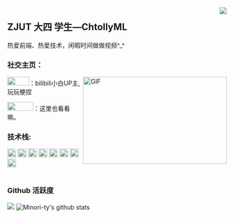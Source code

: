 <img align="right" src="https://count.getloli.com/get/@:ChthollyML?theme=rule34">

## ZJUT 大四 学生—ChtollyML

热爱前端、热爱技术，闲暇时间做做视频^\_^

### **社交主页：**
 <img align="right" alt="GIF" src="./images/code.gif" width="330" height="200" />
 
<a href="https://space.bilibili.com/33401301"><code><img height="20" width="50" src="./images/bilibili.png"></code></a>：bilibili小白UP主,玩玩梗捏

<a href="https://juejin.cn/user/374262323754350/posts"><code><img height="20" width="60" src="./images/juejin.png"></code></a>：这里也看看嘛。

### **技术栈:**

<a href="https://v3.cn.vuejs.org"><code><img height="20" src="./images/vue.png"></code></a>
<a href="https://element-plus.gitee.io/zh-CN/"><code><img height="20" src="./images/element plus.png"></code></a>
<a href="https://www.tslang.cn/index.html"><code><img height="20" src="./images/typescript.png"></code></a>
<a href="https://webpack.js.org/"><code><img height="20" src="./images/webpack.svg"></code></a>
<a href="https://cn.vitejs.dev"><code><img height="20" src="./images/vite.png"></code></a>
<a href="https://sass-lang.com"><code><img height="20" src="./images/sass2.png"></code></a>
<a href="https://tailwindcss.com"><code><img height="20" src="./images/tailwindcss.png"></code></a>
<a href="https://www.docker.com"><code><img height="20" src="./images/docker.png"></code></a>
<br><br>
### Github 活跃度
[![](https://activity-graph.herokuapp.com/graph?username=Minori-ty&theme=dracula)](https://github.com/ashutosh00710/github-readme-activity-graph)
![Minori-ty's github stats](https://github-readme-stats.vercel.app/api?username=ChthollyML&show_icons=true&theme=vue)
